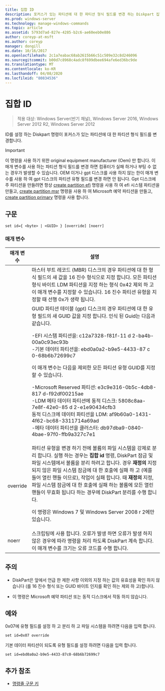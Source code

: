 ```yaml
---
title: 집합 ID
description: 포커스가 있는 파티션에 대 한 파티션 형식 필드를 변경 하는 Diskpart 집합 ID에 대 한 Windows 명령 항목입니다.
ms.prod: windows-server
ms.technology: manage-windows-commands
ms.topic: article
ms.assetid: 5793d7ad-827e-4285-b2c6-ae60eeb0e886
author: coreyp-at-msft
ms.author: coreyp
manager: dongill
ms.date: 10/16/2017
ms.openlocfilehash: 2c1a7eabac68ab2615b66c51c509e32c8d246096
ms.sourcegitcommit: b00d7c8968c4adc8f699dbee694afe6ed36bc9de
ms.translationtype: MT
ms.contentlocale: ko-KR
ms.lasthandoff: 04/08/2020
ms.locfileid: "80834536"
---
```

# <a name="set-id"></a>집합 ID

>적용 대상: Windows Server(반기 채널), Windows Server 2016, Windows Server 2012 R2, Windows Server 2012

ID를 설정 하는 Diskpart 명령이 포커스가 있는 파티션에 대 한 파티션 형식 필드를 변경합니다.  
  
> [!IMPORTANT]  
> 이 명령을 사용 하기 위한 original equipment manufacturer \(Oem\) 만 합니다. 이 매개 변수를 사용 하는 파티션 형식 필드를 변경 하면 컴퓨터가 실패 하거나 부팅 수 없는 경우가 발생할 수 있습니다. OEM 이거나 gpt 디스크를 사용 하지 않는 한이 매개 변수를 사용 하 여 gpt 디스크의 파티션 유형 필드를 변경 하면 안 됩니다. Gpt 디스크에 주 파티션을 만들려면 항상 [create partition efi](create-partition-efi.md) 명령을 사용 하 여 efi 시스템 파티션을 만들고, [create partition msr](create-partition-msr.md) 명령을 사용 하 여 Microsoft 예약 파티션을 만들고, [create partition primary](create-partition-primary.md) 명령을 사용 합니다.  
  
  
  
## <a name="syntax"></a>구문  
  
```  
set id={ <byte> | <GUID> } [override] [noerr]  
```  
  
### <a name="parameters"></a>매개 변수  
  
| 매개 변수 |                                                                                                                                                                                                                                                                                                                                                                   설명                                                                                                                                                                                                                                                                                                                                                                   |
|-----------|-------------------------------------------------------------------------------------------------------------------------------------------------------------------------------------------------------------------------------------------------------------------------------------------------------------------------------------------------------------------------------------------------------------------------------------------------------------------------------------------------------------------------------------------------------------------------------------------------------------------------------------------------------------------------------------------------------------------------------------------------|
|  <byte>   |                                                                                                                                                                                                       마스터 부트 레코드 \(MBR\) 디스크의 경우 파티션에 대 한 형식 필드의 새 값을 16 진수 형식으로 지정 합니다. 모든 파티션 형식 바이트 LDM 파티션을 지정 하는 형식 0x42 제외 하 고이 매개 변수를 지정할 수 있습니다. 16 진수 파티션 유형을 지정할 때 선행 0x가 생략 됩니다.                                                                                                                                                                                                       |
|  <GUID>   | GUID 파티션 테이블 \(gpt\) 디스크의 경우 파티션에 대 한 유형 필드의 새 GUID 값을 지정 합니다. 인식 된 Guid는 다음과 같습니다.<p>-EFI 시스템 파티션을: c12a7328\-f81f\-11 d 2\-ba4b\-00a0c93ec93b<br />-기본 데이터 파티션을: ebd0a0a2\-b9e5\-4433\-87 c 0\-68b6b72699c7<p>이 매개 변수는 다음을 제외한 모든 파티션 유형 GUID를 지정할 수 있습니다.<p>-Microsoft Reserved 파티션: e3c9e316\-0b5c\-4db8\-817 d\-f92df00215ae<br />-LDM 메타 데이터 파티션에 동적 디스크: 5808c8aa\-7e8f\-42e0\-85 d 2\-e1e90434cfb3<br />동적 디스크에 데이터 파티션을 LDM: af9b60a0\-1431\-4f62\-bc68\-3311714a69ad<br />-메타 데이터 파티션을 클러스터: db97dba9\-0840\-4bae\-97f0\-ffb9a327c7e1 |
| override  |                                                                파티션 유형을 변경 하기 전에 볼륨의 파일 시스템을 강제로 분리 합니다. 실행 하는 경우는 **집합 id** 명령, DiskPart 잠금 및 파일 시스템에서 볼륨을 분리 하려고 합니다. 경우 **재정의** 지정 되지 않은 파일 시스템 잠금에 대 한 호출에 실패 하 고 \(예를 들어 열린 핸들 이므로\), 작업이 실패 합니다. 때 **재정의** 지정, 파일 시스템 잠금에 대 한 호출에 실패 하는 볼륨에 모든 열린 핸들이 무효화 됩니다 하는 경우에 DiskPart 분리를 수행 합니다.<p>이 명령은 Windows 7 및 Windows Server 2008 r 2에만 있습니다.                                                                 |
|   noerr   |                                                                                                                                                                                                                                                                    스크립팅에 사용 합니다. 오류가 발생 하면 오류가 발생 하지 않은 경우에 따라 명령을 처리 하도록 DiskPart 계속 합니다. 이 매개 변수를 크기는 오류 코드를 수행 합니다.                                                                                                                                                                                                                                                                    |
  
## <a name="remarks"></a>주의  
  
-   DiskPart은 앞에서 언급 한 제한 사항 이외의 지정 하는 값의 유효성을 확인 하지 않습니다 \(를 16 진수 형식 또는 GUID 바이트 인지를 확인 하는 제외 하 고\)합니다.  
  
-   이 명령은 Microsoft 예약 파티션 또는 동적 디스크에서 작동 하지 않습니다.  
  
## <a name="examples"></a><a name=BKMK_examples></a>예와  
0x07에 유형 필드를 설정 하 고 분리 하 고 파일 시스템을 하려면 다음을 입력 합니다.  
  
```  
set id=0x07 override  
```  
  
기본 데이터 파티션이 되도록 유형 필드를 설정 하려면 다음을 입력 합니다.  
  
```  
set id=ebd0a0a2-b9e5-4433-87c0-68b6b72699c7  
```  
  
## <a name="additional-references"></a>추가 참조  
- [명령줄 구문 키](command-line-syntax-key.md)  
  

  

